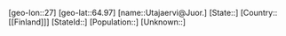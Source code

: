 ﻿---
location: [64.97,27]
type: City
tags:
- geo/City


SpocWebEntityId: 35141
isDeleted: false
confidential: public

---
[geo-lon::27]
[geo-lat::64.97]
[name::Utajaervi@Juor.]
[State::]
[Country::[[Finland]]]
[StateId::]
[Population::]
[Unknown::]

